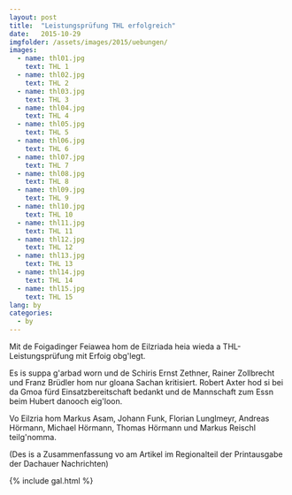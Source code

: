 ```yaml
---
layout: post
title:  "Leistungsprüfung THL erfolgreich"
date:   2015-10-29
imgfolder: /assets/images/2015/uebungen/
images:
  - name: thl01.jpg
    text: THL 1
  - name: thl02.jpg
    text: THL 2
  - name: thl03.jpg
    text: THL 3
  - name: thl04.jpg
    text: THL 4
  - name: thl05.jpg
    text: THL 5
  - name: thl06.jpg
    text: THL 6
  - name: thl07.jpg
    text: THL 7
  - name: thl08.jpg
    text: THL 8
  - name: thl09.jpg
    text: THL 9
  - name: thl10.jpg
    text: THL 10
  - name: thl11.jpg
    text: THL 11
  - name: thl12.jpg
    text: THL 12
  - name: thl13.jpg
    text: THL 13
  - name: thl14.jpg
    text: THL 14
  - name: thl15.jpg
    text: THL 15
lang: by
categories:
  - by
---
```


Mit de Foigadinger Feiawea hom de Eilzriada heia wieda a THL-Leistungsprüfung mit Erfoig obg'legt.

Es is suppa g'arbad worn und de Schiris Ernst Zethner, Rainer Zollbrecht und Franz Brüdler hom nur gloana Sachan kritisiert. Robert Axter hod si bei da Gmoa fürd Einsatzbereitschaft bedankt und de Mannschaft zum Essn beim Hubert danooch eig'loon.

Vo Eilzria hom Markus Asam, Johann Funk, Florian Lunglmeyr, Andreas Hörmann, Michael Hörmann, Thomas Hörmann und Markus Reischl teilg'nomma.

(Des is a Zusammenfassung vo am Artikel im Regionalteil der Printausgabe der Dachauer Nachrichten)

{% include gal.html %}

